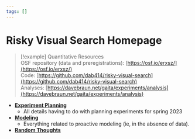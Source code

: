 ```yaml
---
tags: []
---
```

   
# Risky Visual Search Homepage   
   
> [!example] Quantitative Resources   
> OSF repository (data and preregistrations): [https://osf.io/erxsz/](https://osf.io/erxsz/)   
> Code: [https://github.com/dab414/risky-visual-search](https://github.com/dab414/risky-visual-search)   
> Analyses: [https://davebraun.net/gaita/experiments/analysis](https://davebraun.net/gaita/experiments/analysis)   
   
* **[Experiment Planning](./experiments.md)**    
    * All details having to do with planning experiments for spring 2023   
* **[Modeling](/not_created.md)**   
    * Everything related to proactive modeling (ie, in the absence of data).   
* **[Random Thoughts](./random-thoughts.md)**